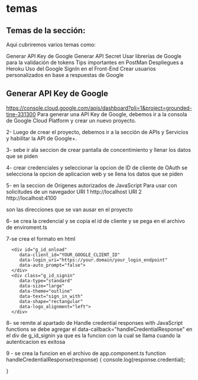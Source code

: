 # temas 
## Temas de la sección:
Aquí cubriremos varios temas como: 

Generar API Key de Google
Generar API Secret
Usar librerías de Google para la validación de tokens
Tips importantes en PostMan
Despliegues a Heroku
Uso del Google SignIn en el Front-End
Crear usuarios personalizados en base a respuestas de Google


## Generar API Key de Google
https://console.cloud.google.com/apis/dashboard?pli=1&project=grounded-tine-331300
Para generar una API Key de Google, debemos ir a la consola de Google Cloud Platform y crear un nuevo proyecto.

2- Luego de crear el proyecto, debemos ir a la sección de APIs y Servicios y habilitar la API de Google+.

3- sebe ir  ala seccion de crear pantalla de concentimiento y llenar los datos que se piden

4-  crear credenciales y seleccionar la opcion de ID de cliente de OAuth se selecciona la opcion de aplicacion web y se llena los datos que se piden

5- en la seccion de Orígenes autorizados de JavaScript Para usar con solicitudes de un navegador
URI 1 
http://localhost
URI 2 
http://localhost:4100

son las direcciones que se van ausar en el proyecto

6- se crea la credencial y se copia el id de cliente y se pega en el archivo de enviroment.ts


7-se crea el formato en html
  <script src="https://accounts.google.com/gsi/client" async defer></script>
      <div id="g_id_onload"
         data-client_id="YOUR_GOOGLE_CLIENT_ID"
         data-login_uri="https://your.domain/your_login_endpoint"
         data-auto_prompt="false">
      </div>
      <div class="g_id_signin"
         data-type="standard"
         data-size="large"
         data-theme="outline"
         data-text="sign_in_with"
         data-shape="rectangular"
         data-logo_alignment="left">
      </div>

8- se remite al apartado de Handle credential responses with JavaScript functions se debe agregar el data-callback="handleCredentialResponse" en el div de g_id_signin
ya que es la funcion con la cual se llama cuando la autenticacion es exitosa


9 - se crea la funcion en el archivo de app.component.ts
 function handleCredentialResponse(response) {
            console.log(response.credential);

  }

